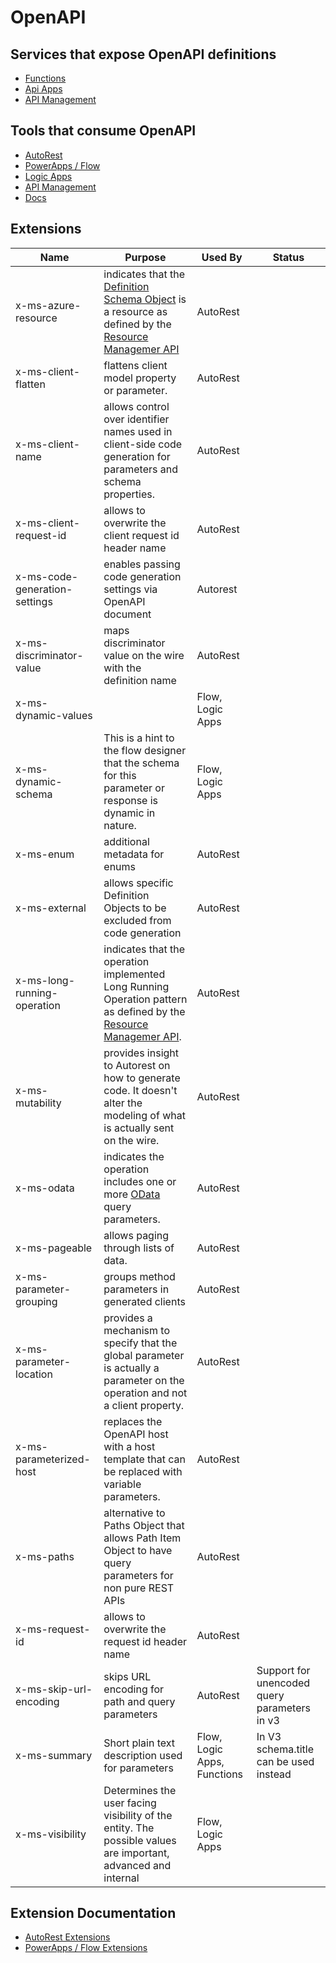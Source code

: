 # OpenAPI

## Services that expose OpenAPI definitions
- [Functions](https://docs.microsoft.com/en-us/azure/azure-functions/functions-api-definition) 
- [Api Apps](https://docs.microsoft.com/en-us/azure/app-service-api/app-service-api-dotnet-get-started)
- [API Management](https://docs.microsoft.com/en-us/azure/api-management/api-management-howto-import-api)

## Tools that consume OpenAPI
- [AutoRest](https://github.com/Azure/AutoRest)
- [PowerApps / Flow](https://powerapps.microsoft.com/en-us/tutorials/register-custom-api/)
- [Logic Apps](https://docs.microsoft.com/en-us/azure/connectors/connectors-native-http-swagger)
- [API Management](https://docs.microsoft.com/en-us/azure/api-management/api-management-howto-import-api)
- [Docs](https://docs.microsoft.com)


## Extensions 

| Name | Purpose | Used By | Status |
|------|---------|---------|--------|
|x-ms-azure-resource | indicates that the [Definition Schema Object](https://github.com/OAI/OpenAPI-Specification/blob/master/versions/2.0.md#schemaObject) is a resource as defined by the [Resource Managemer API](https://msdn.microsoft.com/en-us/library/azure/dn790568.aspx) |AutoRest||
|x-ms-client-flatten | flattens client model property or parameter. |AutoRest| |
|x-ms-client-name | allows control over identifier names used in client-side code generation for parameters and schema properties. |AutoRest| |
|x-ms-client-request-id | allows to overwrite the client request id header name |AutoRest||
|x-ms-code-generation-settings | enables passing code generation settings via OpenAPI document |Autorest|  |
|x-ms-discriminator-value | maps discriminator value on the wire with the definition name |AutoRest||
|x-ms-dynamic-values| |Flow, Logic Apps ||
|x-ms-dynamic-schema|This is a hint to the flow designer that the schema for this parameter or response is dynamic in nature.|Flow, Logic Apps| |
|x-ms-enum | additional metadata for enums |AutoRest| |
|x-ms-external | allows specific Definition Objects to be excluded from code generation |AutoRest| |
|x-ms-long-running-operation | indicates that the operation implemented Long Running Operation pattern as defined by the [Resource Managemer API](https://msdn.microsoft.com/en-us/library/azure/dn790568.aspx).|AutoRest||
|x-ms-mutability | provides insight to Autorest on how to generate code. It doesn't alter the modeling of what is actually sent on the wire. |AutoRest||
|x-ms-odata | indicates the operation includes one or more [OData](http://www.odata.org/) query parameters. |AutoRest|||
|x-ms-pageable | allows paging through lists of data. |AutoRest||
|x-ms-parameter-grouping | groups method parameters in generated clients |AutoRest|
|x-ms-parameter-location | provides a mechanism to specify that the global parameter is actually a parameter on the operation and not a client property. |AutoRest|
|x-ms-parameterized-host | replaces the OpenAPI host with a host template that can be replaced with variable parameters. |AutoRest||
|x-ms-paths  | alternative to Paths Object that allows Path Item Object to have query parameters for non pure REST APIs |AutoRest| |
|x-ms-request-id | allows to overwrite the request id header name |AutoRest||
|x-ms-skip-url-encoding| skips URL encoding for path and query parameters |AutoRest| Support for unencoded query parameters in v3|
|x-ms-summary| Short plain text description used for parameters|Flow, Logic Apps, Functions| In V3 schema.title can be used instead |
|x-ms-visibility| Determines the user facing visibility of the entity. The possible values are important, advanced and internal | Flow, Logic Apps | |

## Extension Documentation
- [AutoRest Extensions]( https://github.com/Azure/autorest/blob/master/docs/extensions/readme.md)
- [PowerApps / Flow Extensions](https://flow.microsoft.com/en-us/documentation/customapi-how-to-swagger/)
